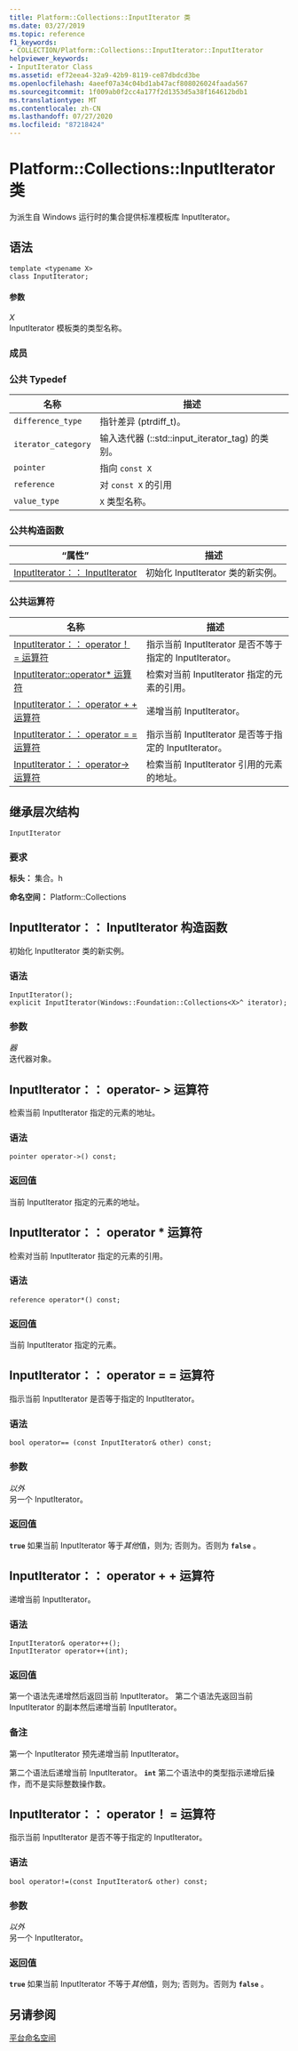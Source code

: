 ```yaml
---
title: Platform::Collections::InputIterator 类
ms.date: 03/27/2019
ms.topic: reference
f1_keywords:
- COLLECTION/Platform::Collections::InputIterator::InputIterator
helpviewer_keywords:
- InputIterator Class
ms.assetid: ef72eea4-32a9-42b9-8119-ce87dbdcd3be
ms.openlocfilehash: 4aeef07a34c04bd1ab47acf808026024faada567
ms.sourcegitcommit: 1f009ab0f2cc4a177f2d1353d5a38f164612bdb1
ms.translationtype: MT
ms.contentlocale: zh-CN
ms.lasthandoff: 07/27/2020
ms.locfileid: "87218424"
---
```

# <a name="platformcollectionsinputiterator-class"></a>Platform::Collections::InputIterator 类

为派生自 Windows 运行时的集合提供标准模板库 InputIterator。

## <a name="syntax"></a>语法

```
template <typename X>
class InputIterator;
```

#### <a name="parameters"></a>参数

*X*<br/>
InputIterator 模板类的类型名称。

### <a name="members"></a>成员

### <a name="public-typedefs"></a>公共 Typedef

|名称|描述|
|----------|-----------------|
|`difference_type`|指针差异 (ptrdiff_t)。|
|`iterator_category`|输入迭代器 (::std::input_iterator_tag) 的类别。|
|`pointer`|指向 `const X`|
|`reference`|对 `const X` 的引用|
|`value_type`|`X` 类型名称。|

### <a name="public-constructors"></a>公共构造函数

|“属性”|描述|
|----------|-----------------|
|[InputIterator：： InputIterator](#ctor)|初始化 InputIterator 类的新实例。|

### <a name="public-operators"></a>公共运算符

|名称|描述|
|----------|-----------------|
|[InputIterator：： operator！ = 运算符](#operator-inequality)|指示当前 InputIterator 是否不等于指定的 InputIterator。|
|[InputIterator::operator* 运算符](#operator-dereference)|检索对当前 InputIterator 指定的元素的引用。|
|[InputIterator：： operator + + 运算符](#operator-increment)|递增当前 InputIterator。|
|[InputIterator：： operator = = 运算符](#operator-equality)|指示当前 InputIterator 是否等于指定的 InputIterator。|
|[InputIterator：： operator-> 运算符](#operator-arrow)|检索当前 InputIterator 引用的元素的地址。|

## <a name="inheritance-hierarchy"></a>继承层次结构

`InputIterator`

### <a name="requirements"></a>要求

**标头：** 集合。h

**命名空间：** Platform::Collections

## <a name="inputiteratorinputiterator-constructor"></a><a name="ctor"></a>InputIterator：： InputIterator 构造函数

初始化 InputIterator 类的新实例。

### <a name="syntax"></a>语法

```
InputIterator();
explicit InputIterator(Windows::Foundation::Collections<X>^ iterator);
```

### <a name="parameters"></a>参数

*器*<br/>
迭代器对象。

## <a name="inputiteratoroperator-gt-operator"></a><a name="operator-arrow"></a>InputIterator：： operator- &gt; 运算符

检索当前 InputIterator 指定的元素的地址。

### <a name="syntax"></a>语法

```
pointer operator->() const;
```

### <a name="return-value"></a>返回值

当前 InputIterator 指定的元素的地址。

## <a name="inputiteratoroperator-operator"></a><a name="operator-dereference"></a>InputIterator：： operator \* 运算符

检索对当前 InputIterator 指定的元素的引用。

### <a name="syntax"></a>语法

```
reference operator*() const;
```

### <a name="return-value"></a>返回值

当前 InputIterator 指定的元素。

## <a name="inputiteratoroperator-operator"></a><a name="operator-equality"></a>InputIterator：： operator = = 运算符

指示当前 InputIterator 是否等于指定的 InputIterator。

### <a name="syntax"></a>语法

```
bool operator== (const InputIterator& other) const;
```

### <a name="parameters"></a>参数

*以外*<br/>
另一个 InputIterator。

### <a name="return-value"></a>返回值

**`true`** 如果当前 InputIterator 等于*其他*值，则为; 否则为。否则为 **`false`** 。

## <a name="inputiteratoroperator-operator"></a><a name="operator-increment"></a>InputIterator：： operator + + 运算符

递增当前 InputIterator。

### <a name="syntax"></a>语法

```
InputIterator& operator++();
InputIterator operator++(int);
```

### <a name="return-value"></a>返回值

第一个语法先递增然后返回当前 InputIterator。 第二个语法先返回当前 InputIterator 的副本然后递增当前 InputIterator。

### <a name="remarks"></a>备注

第一个 InputIterator 预先递增当前 InputIterator。

第二个语法后递增当前 InputIterator。 **`int`** 第二个语法中的类型指示递增后操作，而不是实际整数操作数。

## <a name="inputiteratoroperator-operator"></a><a name="operator-inequality"></a>InputIterator：： operator！ = 运算符

指示当前 InputIterator 是否不等于指定的 InputIterator。

### <a name="syntax"></a>语法

```
bool operator!=(const InputIterator& other) const;
```

### <a name="parameters"></a>参数

*以外*<br/>
另一个 InputIterator。

### <a name="return-value"></a>返回值

**`true`** 如果当前 InputIterator 不等于*其他*值，则为; 否则为。否则为 **`false`** 。

## <a name="see-also"></a>另请参阅

[平台命名空间](platform-namespace-c-cx.md)
